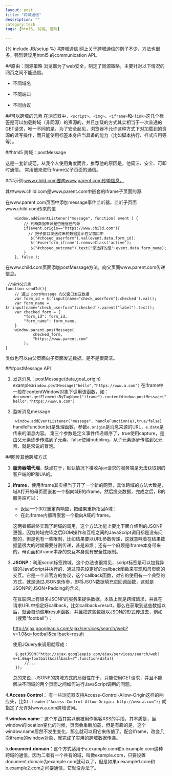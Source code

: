```yaml
---
layout: post
title: "跨域通信"
description: ""
category:tech
tags: [html5, 前端, 进阶]

---
```

{% include JB/setup %}
#跨域通信
网上关于跨域通信的例子不少，方法也很多，强烈建议用html5 的communication API。

##原由：同源策略
浏览器为了web安全，制定了同源策略，主要针对以下情况的网页之间不能通信。

+ 不同域名

* 不同端口

+ 不同协议

##可以跨域的元素
   在浏览器中，`<script>`、`<img>`、`<iframe>`和`<link>`这几个标签是可以加载跨域（非同源）的资源的，并且加载的方式其实相当于一次普通的GET请求，唯一不同的是，为了安全起见，浏览器不允许这种方式下对加载到的资源的读写操作，而只能使用标签本身应当具备的能力（比如脚本执行、样式应用等等）。

##html5 跨域：postMessage

这是一套新规范，从我个人使用角度而言，推荐他的原因是，他简洁、安全、可即时通信。
常用他来进行iframe父子页面的通信。

###示例:www.child.com要向www.parent.com传输信息。

其中www.child.com是www.parent.com中嵌套的iframe子页面的源.

在www.parent.com页面中添加message事件监听器，监听子页面www.child.com传来的值

		window.addEventListener("message", function( event ) { 
            // 判断数据来源是否是信任的源
            if(event.origin=="https://www.child.com"){
              // 把子窗口发送过来的数据显示在父窗口中
               $("#chosed_userform").val(event.data.form_id);
               $('#userform_iframe').removeClass('active');
               $("#chosed_outcome").text("您选择的是"+event.data.form_name);
            }
        }, false );  
        
在www.child.com页面添加postMessage方法，向父页面www.parent.com传递信息。    
        
     //操作父元素
    function sendId(){ 
        // 通过 postMessage 向父窗口发送数据
        var form_id = $('input[name="check_userform"]:checked').val();
        var form_name = $('input[name="check_userform"]:checked').parent("label").text();
        var checked_form = {
            "form_id": form_id,
            "form_name": form_name,
        }
        window.parent.postMessage( 
                checked_form, 
                "https://www.parent.com"
            );
    } 
    
    
   类似也可以由父页面向子页面发送数据。是不是很简洁。
   
###postMessage API

1. 发送消息：postMessage(data,goal_origin)
	example:`Window.postMessage("hello","https://www.a.com")`
	在iframe中一般在contentWindow对象下调用该函数，如：
	`document.getElementsByTagName("iframe").contentWindow.postMessage("hello","https://www.a.com")`
	 	
2. 监听消息message

   ` window.addEventListener("message", handleFunction(e),true/false)`
   handleFunction(e)是处理函数，参数`e.origin`是消息来源的URL，`e.date`是传来的消息内容。
   第三个参数是定义事件传递顺序了，true使用capture，是由父元素逐步传递到子元素，false使用bubbling，从子元素逐步传递到父元素，就是常说的冒泡。


##网传其他跨域方式

1. **服务器端代理**，缺点在于，默认情况下接收Ajax请求的服务端是无法获取到的客户端的IP和UA的。

2. **iframe**，使用iframe其实相当于开了一个新的网页，具体跨域的方法大致是，域A打开的母页面嵌套一个指向域B的iframe，然后提交数据，完成之后，B的服务端可以：
 	+ 返回一个302重定向响应，把结果重新指回A域；
	+ 在此iframe内部再嵌套一个指向A域的iframe。
	
	这两者都最终实现了跨域的调用，这个方法功能上要比下面介绍到的JSONP更强，因为跨域完毕之后DOM操作和互相之间的JavaScript调用都是没有问题的，但是也有一些限制，比如结果要以URL参数传递，这就意味着在结果数据量很大的时候需要分割传递，甚是麻烦；还有一个麻烦是iframe本身带来的，母页面和iframe本身的交互本身就有安全性限制。

3. **JSONP**：利用script标签跨域，这个办法也很常见，script标签是可以加载异域的JavaScript并执行的，通过预先设定好的callback函数来实现和母页面的交互。它是一个非官方的协议，这个callback函数，对它的使用有一个典型的方式，就是通过JSON来传参，即将JSON数据填充进回调函数，这就是JSONP的JSON+Padding的含义。

	在互联网上有很多JSONP的服务来提供数据，本质上就是跨域请求，并且在请求URL中指定好callback，比如callback=result，那么在获取到这些数据以后，就会自动调用result函数，并且把这些数据以JSON的形式传进去，例如（搜索“football”）：

	http://ajax.googleapis.com/ajax/services/search/web?v=1.0&q=football&callback=result

	使用JQuery来调用就写成：

		$.getJSON("http://ajax.googleapis.com/ajax/services/search/web?v=1.0&q=football&callback=?",function(data){
		    //...
		});
	总的来说，JSONP的跨域方式的局限性在于，只能使用GET请求，并且不能解决不同域的两个页面之间如何进行JavaScript调用的问题。

4.**Access Control**：
	有一些浏览器支持Access-Control-Allow-Origin这样的响应头，比如：`header("Access-Control-Allow-Origin: http://www.a.com");`
就指定了允许对www.a.com跨域访问。

6.**window.name**：这个东西其实以前被用作黑客XSS的手段，其本质是，当window的location变化的时候，页面会重新加载，但是有趣的是，这个window.name居然不发生变化，那么就可以用它来传值了。配合iframe，改变几次iframe的window对象，就完成了实用的跨域数据传递。

5.**document.domain**：这个方式适用于a.example.com和b.example.com这种跨域的通信，因为二者有一个共有的域，叫做example.com，只要设置document.domain为example.com就可以了，但是如果a.example1.com和b.example2.com之间要通信，它就没办法了。









